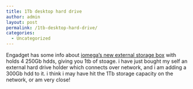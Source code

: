 ```yaml
---
title: 1Tb desktop hard drive
author: admin
layout: post
permalink: /1tb-desktop-hard-drive/
categories:
  - Uncategorized
---
```

Engadget has some info about [iomega&#8217;s new external storage box][1] with holds 4 250Gb hdds, giving you 1tb of stoage. i have just bought my self an external hard drive holder which connects&nbsp;over network, and i am adding a 300Gb hdd to it. i think i may have hit the 1Tb storage capacity on the network, or am very close!&nbsp;

 [1]: http://www.engadget.com/entry/1234000470073036/